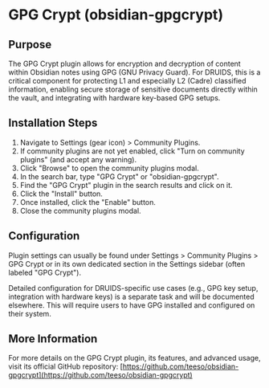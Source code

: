 # GPG Crypt (obsidian-gpgcrypt)

## Purpose

The GPG Crypt plugin allows for encryption and decryption of content within Obsidian notes using GPG (GNU Privacy Guard). For DRUIDS, this is a critical component for protecting L1 and especially L2 (Cadre) classified information, enabling secure storage of sensitive documents directly within the vault, and integrating with hardware key-based GPG setups.

## Installation Steps

1.  Navigate to Settings (gear icon) > Community Plugins.
2.  If community plugins are not yet enabled, click "Turn on community plugins" (and accept any warning).
3.  Click "Browse" to open the community plugins modal.
4.  In the search bar, type "GPG Crypt" or "obsidian-gpgcrypt".
5.  Find the "GPG Crypt" plugin in the search results and click on it.
6.  Click the "Install" button.
7.  Once installed, click the "Enable" button.
8.  Close the community plugins modal.

## Configuration

Plugin settings can usually be found under Settings > Community Plugins > GPG Crypt or in its own dedicated section in the Settings sidebar (often labeled "GPG Crypt").

Detailed configuration for DRUIDS-specific use cases (e.g., GPG key setup, integration with hardware keys) is a separate task and will be documented elsewhere. This will require users to have GPG installed and configured on their system.

## More Information

For more details on the GPG Crypt plugin, its features, and advanced usage, visit its official GitHub repository:
[https://github.com/teeso/obsidian-gpgcrypt](https://github.com/teeso/obsidian-gpgcrypt)
